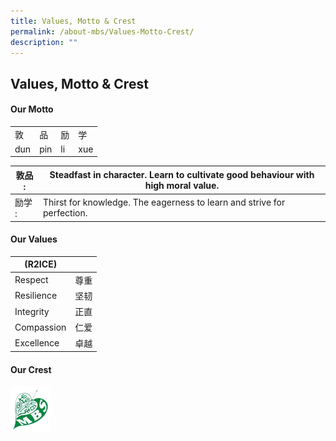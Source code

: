 ```yaml
---
title: Values, Motto & Crest
permalink: /about-mbs/Values-Motto-Crest/
description: ""
---
```

## Values, Motto & Crest

#### Our Motto
|     |     |    |     |
|-----|-----|----|-----|
|  敦 |  品 | 励 |  学 |
| dun | pin | li | xue 

| 敦品 : | Steadfast in character. Learn to cultivate good behaviour with high moral value. |
|--------|----------------------------------------------------------------------------------|
| 励学 : | Thirst for knowledge. The eagerness to learn and strive for perfection.          |

#### Our Values

| (R2ICE)    |      |
|------------|------|
| Respect    | 尊重 |
| Resilience | 坚韧 |
| Integrity  | 正直 |
| Compassion | 仁爱 |
| Excellence | 卓越 |


#### Our Crest
![](/images/mbs_logo.png)




